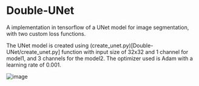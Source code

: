 # Double-UNet
A implementation in tensorflow of a UNet model for image segmentation, with two custom loss functions.

The UNet model is created using (create_unet.py)[Double-UNet/create_unet.py] function with input size of 32x32 and 1 channel for model1, and 3 channels for the model2. The optimizer used is Adam with a learning rate of 0.001.

![image](https://user-images.githubusercontent.com/98736513/231711822-897bd4e9-d19f-4a78-9ac3-abf1b03c5dcc.png)
